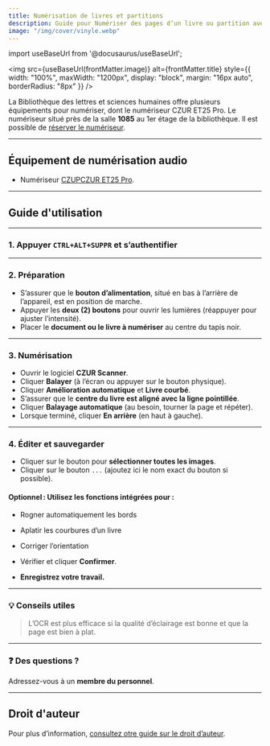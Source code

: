 ```yaml
---
title: Numérisation de livres et partitions
description: Guide pour Numériser des pages d’un livre ou partition avec CEZUR ET25 Pro
image: "/img/cover/vinyle.webp"
---
```


import useBaseUrl from '@docusaurus/useBaseUrl';

<img 
  src={useBaseUrl(frontMatter.image)} 
  alt={frontMatter.title} 
  style={{
    width: "100%",
    maxWidth: "1200px",
    display: "block",
    margin: "16px auto",
    borderRadius: "8px"
  }} 
/>


La Bibliothèque des lettres et sciences humaines offre plusieurs équipements pour numériser, dont le numériseur CZUR ET25 Pro. Le numériseur situé près de la salle **1085** au 1er étage de la bibliothèque. Il est possible de [réserver le numériseur](https://calendrier.bib.umontreal.ca/seat/12008).

---

## Équipement de numérisation audio

- Numériseur [CZUPCZUR ET25 Pro](https://www.czur.com/support/et24_25pro#softwaremanual).  

---

## Guide d'utilisation

---

### 1. Appuyer `CTRL+ALT+SUPPR` et s’authentifier

---

### 2. Préparation
- S’assurer que le **bouton d’alimentation**, situé en bas à l’arrière de l’appareil, est en position de marche.  
- Appuyer les **deux (2) boutons** pour ouvrir les lumières (réappuyer pour ajuster l’intensité).  
- Placer le **document ou le livre à numériser** au centre du tapis noir.  

---

### 3. Numérisation
- Ouvrir le logiciel **CZUR Scanner**.  
- Cliquer **Balayer** (à l’écran ou appuyer sur le bouton physique).  
- Cliquer **Amélioration automatique** et **Livre courbé**.  
- S’assurer que le **centre du livre est aligné avec la ligne pointillée**.  
- Cliquer **Balayage automatique** (au besoin, tourner la page et répéter).  
- Lorsque terminé, cliquer **En arrière** (en haut à gauche).  

---

### 4. Éditer et sauvegarder
- Cliquer sur le bouton pour **sélectionner toutes les images**.  
- Cliquer sur le bouton `...` (ajoutez ici le nom exact du bouton si possible).  

#### Optionnel : Utilisez les fonctions intégrées pour :
- Rogner automatiquement les bords  
- Aplatir les courbures d’un livre  
- Corriger l’orientation  

- Vérifier et cliquer **Confirmer**.  
- **Enregistrez votre travail.**  

---

### 💡 Conseils utiles
> L’OCR est plus efficace si la qualité d’éclairage est bonne et que la page est bien à plat.

---

### ❓ Des questions ?
Adressez-vous à un **membre du personnel**.

---

## Droit d'auteur

Pour plus d’information, [consultez otre guide sur le droit d’auteur](https://bib.umontreal.ca/gerer-diffuser/droit-auteur/guide-droit-auteur?tab=5230701).